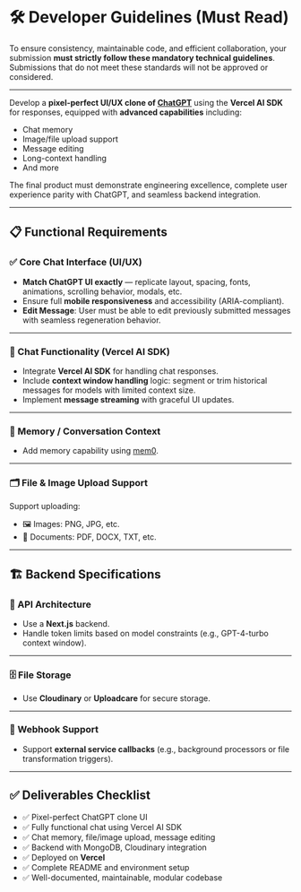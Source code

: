 # 🛠 Developer Guidelines (Must Read)

To ensure consistency, maintainable code, and efficient collaboration, your submission **must strictly follow these mandatory technical guidelines**. Submissions that do not meet these standards will not be approved or considered.

---

Develop a **pixel-perfect UI/UX clone of [ChatGPT](https://chat.openai.com)** using the **Vercel AI SDK** for responses, equipped with **advanced capabilities** including:

- Chat memory
- Image/file upload support
- Message editing
- Long-context handling
- And more

The final product must demonstrate engineering excellence, complete user experience parity with ChatGPT, and seamless backend integration.

---

## 📋 Functional Requirements

### ✅ Core Chat Interface (UI/UX)

- **Match ChatGPT UI exactly** — replicate layout, spacing, fonts, animations, scrolling behavior, modals, etc.
- Ensure full **mobile responsiveness** and accessibility (ARIA-compliant).
- **Edit Message**: User must be able to edit previously submitted messages with seamless regeneration behavior.

---

### 🤖 Chat Functionality (Vercel AI SDK)

- Integrate **Vercel AI SDK** for handling chat responses.
- Include **context window handling** logic: segment or trim historical messages for models with limited context size.
- Implement **message streaming** with graceful UI updates.

---

### 🧠 Memory / Conversation Context

- Add memory capability using [mem0](https://sdk.vercel.ai/docs/memory).

---

### 🗂 File & Image Upload Support

Support uploading:

- 🖼 Images: PNG, JPG, etc.
- 📄 Documents: PDF, DOCX, TXT, etc.

---

## 🏗 Backend Specifications

### 🧬 API Architecture

- Use a **Next.js** backend.
- Handle token limits based on model constraints (e.g., GPT-4-turbo context window).

---

### 🗄 File Storage

- Use **Cloudinary** or **Uploadcare** for secure storage.

---

### 🔗 Webhook Support

- Support **external service callbacks** (e.g., background processors or file transformation triggers).

---

## ✅ Deliverables Checklist

- ✅ Pixel-perfect ChatGPT clone UI
- ✅ Fully functional chat using Vercel AI SDK
- ✅ Chat memory, file/image upload, message editing
- ✅ Backend with MongoDB, Cloudinary integration
- ✅ Deployed on **Vercel**
- ✅ Complete README and environment setup
- ✅ Well-documented, maintainable, modular codebase
